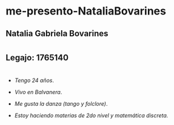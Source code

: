 # me-presento-NataliaBovarines
## **Natalia Gabriela Bovarines**
#
## **Legajo: 1765140**
#
- *Tengo 24 años*.
- *Vivo en Balvanera*.
- *Me gusta la danza (tango y folclore)*.

- *Estoy haciendo materias de 2do nivel y matemática discreta.*
